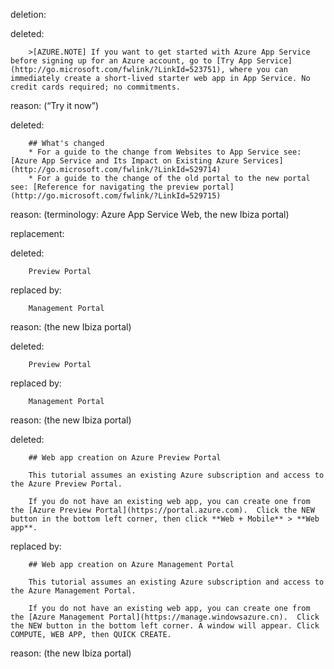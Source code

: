 deletion:

deleted:

		>[AZURE.NOTE] If you want to get started with Azure App Service before signing up for an Azure account, go to [Try App Service](http://go.microsoft.com/fwlink/?LinkId=523751), where you can immediately create a short-lived starter web app in App Service. No credit cards required; no commitments.

reason: (“Try it now”)

deleted:

		## What's changed
		* For a guide to the change from Websites to App Service see: [Azure App Service and Its Impact on Existing Azure Services](http://go.microsoft.com/fwlink/?LinkId=529714)
		* For a guide to the change of the old portal to the new portal see: [Reference for navigating the preview portal](http://go.microsoft.com/fwlink/?LinkId=529715)

reason: (terminology: Azure App Service Web, the new Ibiza portal)

replacement:

deleted:

		Preview Portal

replaced by:

		Management Portal

reason: (the new Ibiza portal)

deleted:

		Preview Portal

replaced by:

		Management Portal

reason: (the new Ibiza portal)

deleted:

		## Web app creation on Azure Preview Portal
		
		This tutorial assumes an existing Azure subscription and access to the Azure Preview Portal.
		
		If you do not have an existing web app, you can create one from the [Azure Preview Portal](https://portal.azure.com).  Click the NEW button in the bottom left corner, then click **Web + Mobile** > **Web app**.

replaced by:

		## Web app creation on Azure Management Portal
		
		This tutorial assumes an existing Azure subscription and access to the Azure Management Portal.
		
		If you do not have an existing web app, you can create one from the [Azure Management Portal](https://manage.windowsazure.cn).  Click the NEW button in the bottom left corner. A window will appear. Click COMPUTE, WEB APP, then QUICK CREATE.

reason: (the new Ibiza portal)

